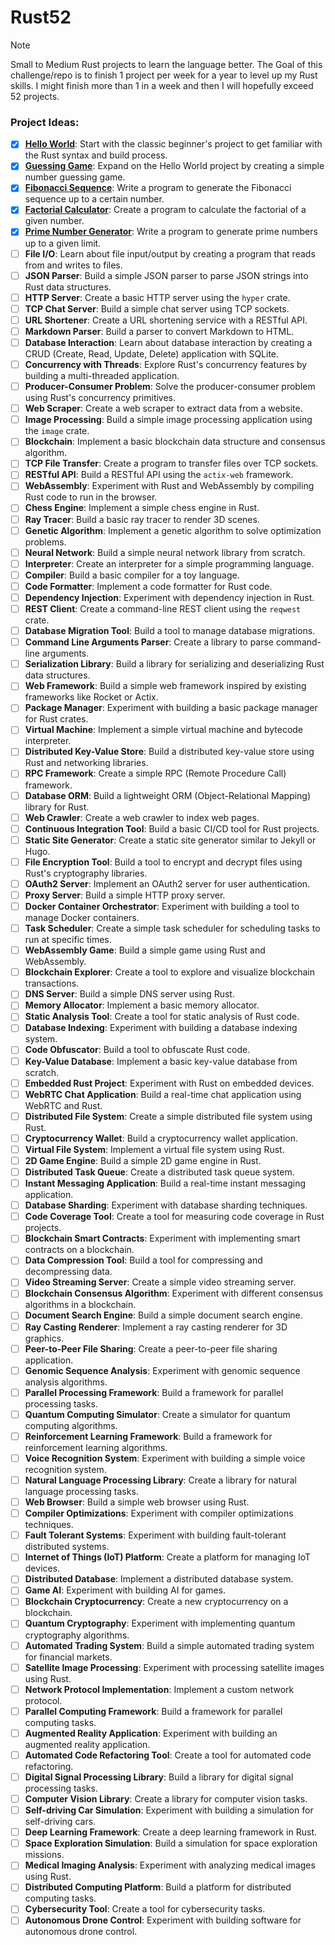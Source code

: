 # Rust52

> [!NOTE]
> Small to Medium Rust projects to learn the language better. The Goal of this challenge/repo is to finish 1 project per week for a year to level up my Rust skills. I might finish more than 1 in a week and then I will hopefully exceed 52 projects. 

### Project Ideas:

- [x] **[Hello World](https://github.com/flynnsol/Rust52/tree/main/projects/HelloWorld)**: Start with the classic beginner's project to get familiar with the Rust syntax and build process.
- [x] **[Guessing Game](https://github.com/flynnsol/Rust52/tree/main/projects/GuessingGame)**: Expand on the Hello World project by creating a simple number guessing game.
- [x] **[Fibonacci Sequence](https://github.com/flynnsol/Rust52/tree/main/projects/FibonacciSequence)**: Write a program to generate the Fibonacci sequence up to a certain number.
- [x] **[Factorial Calculator](https://github.com/flynnsol/Rust52/tree/main/projects/FactorialCalculator)**: Create a program to calculate the factorial of a given number.
- [x] **[Prime Number Generator](https://github.com/flynnsol/Rust52/tree/main/projects/PrimeNumberGenerator)**: Write a program to generate prime numbers up to a given limit.
- [ ] **File I/O**: Learn about file input/output by creating a program that reads from and writes to files.
- [ ] **JSON Parser**: Build a simple JSON parser to parse JSON strings into Rust data structures.
- [ ] **HTTP Server**: Create a basic HTTP server using the `hyper` crate.
- [ ] **TCP Chat Server**: Build a simple chat server using TCP sockets.
- [ ] **URL Shortener**: Create a URL shortening service with a RESTful API.
- [ ] **Markdown Parser**: Build a parser to convert Markdown to HTML.
- [ ] **Database Interaction**: Learn about database interaction by creating a CRUD (Create, Read, Update, Delete) application with SQLite.
- [ ] **Concurrency with Threads**: Explore Rust's concurrency features by building a multi-threaded application.
- [ ] **Producer-Consumer Problem**: Solve the producer-consumer problem using Rust's concurrency primitives.
- [ ] **Web Scraper**: Create a web scraper to extract data from a website.
- [ ] **Image Processing**: Build a simple image processing application using the `image` crate.
- [ ] **Blockchain**: Implement a basic blockchain data structure and consensus algorithm.
- [ ] **TCP File Transfer**: Create a program to transfer files over TCP sockets.
- [ ] **RESTful API**: Build a RESTful API using the `actix-web` framework.
- [ ] **WebAssembly**: Experiment with Rust and WebAssembly by compiling Rust code to run in the browser.
- [ ] **Chess Engine**: Implement a simple chess engine in Rust.
- [ ] **Ray Tracer**: Build a basic ray tracer to render 3D scenes.
- [ ] **Genetic Algorithm**: Implement a genetic algorithm to solve optimization problems.
- [ ] **Neural Network**: Build a simple neural network library from scratch.
- [ ] **Interpreter**: Create an interpreter for a simple programming language.
- [ ] **Compiler**: Build a basic compiler for a toy language.
- [ ] **Code Formatter**: Implement a code formatter for Rust code.
- [ ] **Dependency Injection**: Experiment with dependency injection in Rust.
- [ ] **REST Client**: Create a command-line REST client using the `reqwest` crate.
- [ ] **Database Migration Tool**: Build a tool to manage database migrations.
- [ ] **Command Line Arguments Parser**: Create a library to parse command-line arguments.
- [ ] **Serialization Library**: Build a library for serializing and deserializing Rust data structures.
- [ ] **Web Framework**: Build a simple web framework inspired by existing frameworks like Rocket or Actix.
- [ ] **Package Manager**: Experiment with building a basic package manager for Rust crates.
- [ ] **Virtual Machine**: Implement a simple virtual machine and bytecode interpreter.
- [ ] **Distributed Key-Value Store**: Build a distributed key-value store using Rust and networking libraries.
- [ ] **RPC Framework**: Create a simple RPC (Remote Procedure Call) framework.
- [ ] **Database ORM**: Build a lightweight ORM (Object-Relational Mapping) library for Rust.
- [ ] **Web Crawler**: Create a web crawler to index web pages.
- [ ] **Continuous Integration Tool**: Build a basic CI/CD tool for Rust projects.
- [ ] **Static Site Generator**: Create a static site generator similar to Jekyll or Hugo.
- [ ] **File Encryption Tool**: Build a tool to encrypt and decrypt files using Rust's cryptography libraries.
- [ ] **OAuth2 Server**: Implement an OAuth2 server for user authentication.
- [ ] **Proxy Server**: Build a simple HTTP proxy server.
- [ ] **Docker Container Orchestrator**: Experiment with building a tool to manage Docker containers.
- [ ] **Task Scheduler**: Create a simple task scheduler for scheduling tasks to run at specific times.
- [ ] **WebAssembly Game**: Build a simple game using Rust and WebAssembly.
- [ ] **Blockchain Explorer**: Create a tool to explore and visualize blockchain transactions.
- [ ] **DNS Server**: Build a simple DNS server using Rust.
- [ ] **Memory Allocator**: Implement a basic memory allocator.
- [ ] **Static Analysis Tool**: Create a tool for static analysis of Rust code.
- [ ] **Database Indexing**: Experiment with building a database indexing system.
- [ ] **Code Obfuscator**: Build a tool to obfuscate Rust code.
- [ ] **Key-Value Database**: Implement a basic key-value database from scratch.
- [ ] **Embedded Rust Project**: Experiment with Rust on embedded devices.
- [ ] **WebRTC Chat Application**: Build a real-time chat application using WebRTC and Rust.
- [ ] **Distributed File System**: Create a simple distributed file system using Rust.
- [ ] **Cryptocurrency Wallet**: Build a cryptocurrency wallet application.
- [ ] **Virtual File System**: Implement a virtual file system using Rust.
- [ ] **2D Game Engine**: Build a simple 2D game engine in Rust.
- [ ] **Distributed Task Queue**: Create a distributed task queue system.
- [ ] **Instant Messaging Application**: Build a real-time instant messaging application.
- [ ] **Database Sharding**: Experiment with database sharding techniques.
- [ ] **Code Coverage Tool**: Create a tool for measuring code coverage in Rust projects.
- [ ] **Blockchain Smart Contracts**: Experiment with implementing smart contracts on a blockchain.
- [ ] **Data Compression Tool**: Build a tool for compressing and decompressing data.
- [ ] **Video Streaming Server**: Create a simple video streaming server.
- [ ] **Blockchain Consensus Algorithm**: Experiment with different consensus algorithms in a blockchain.
- [ ] **Document Search Engine**: Build a simple document search engine.
- [ ] **Ray Casting Renderer**: Implement a ray casting renderer for 3D graphics.
- [ ] **Peer-to-Peer File Sharing**: Create a peer-to-peer file sharing application.
- [ ] **Genomic Sequence Analysis**: Experiment with genomic sequence analysis algorithms.
- [ ] **Parallel Processing Framework**: Build a framework for parallel processing tasks.
- [ ] **Quantum Computing Simulator**: Create a simulator for quantum computing algorithms.
- [ ] **Reinforcement Learning Framework**: Build a framework for reinforcement learning algorithms.
- [ ] **Voice Recognition System**: Experiment with building a simple voice recognition system.
- [ ] **Natural Language Processing Library**: Create a library for natural language processing tasks.
- [ ] **Web Browser**: Build a simple web browser using Rust.
- [ ] **Compiler Optimizations**: Experiment with compiler optimizations techniques.
- [ ] **Fault Tolerant Systems**: Experiment with building fault-tolerant distributed systems.
- [ ] **Internet of Things (IoT) Platform**: Create a platform for managing IoT devices.
- [ ] **Distributed Database**: Implement a distributed database system.
- [ ] **Game AI**: Experiment with building AI for games.
- [ ] **Blockchain Cryptocurrency**: Create a new cryptocurrency on a blockchain.
- [ ] **Quantum Cryptography**: Experiment with implementing quantum cryptography algorithms.
- [ ] **Automated Trading System**: Build a simple automated trading system for financial markets.
- [ ] **Satellite Image Processing**: Experiment with processing satellite images using Rust.
- [ ] **Network Protocol Implementation**: Implement a custom network protocol.
- [ ] **Parallel Computing Framework**: Build a framework for parallel computing tasks.
- [ ] **Augmented Reality Application**: Experiment with building an augmented reality application.
- [ ] **Automated Code Refactoring Tool**: Create a tool for automated code refactoring.
- [ ] **Digital Signal Processing Library**: Build a library for digital signal processing tasks.
- [ ] **Computer Vision Library**: Create a library for computer vision tasks.
- [ ] **Self-driving Car Simulation**: Experiment with building a simulation for self-driving cars.
- [ ] **Deep Learning Framework**: Create a deep learning framework in Rust.
- [ ] **Space Exploration Simulation**: Build a simulation for space exploration missions.
- [ ] **Medical Imaging Analysis**: Experiment with analyzing medical images using Rust.
- [ ] **Distributed Computing Platform**: Build a platform for distributed computing tasks.
- [ ] **Cybersecurity Tool**: Create a tool for cybersecurity tasks.
- [ ] **Autonomous Drone Control**: Experiment with building software for autonomous drone control.
